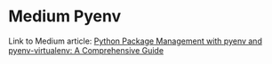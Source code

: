 # Medium Pyenv

Link to Medium article: [Python Package Management with pyenv and pyenv-virtualenv: A Comprehensive Guide](https://medium.com/@adocquin/mastering-python-virtual-environments-with-pyenv-and-pyenv-virtualenv-c4e017c0b173)
